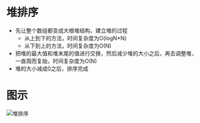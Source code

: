 # 堆排序
+ 先让整个数组都变成大根堆结构，建立堆的过程
  + 从上到下的方法，时间复杂度为O(logN*N)
  + 从下到上的方法，时间复杂度为O(N)
+ 把堆的最大值和堆末尾的值进行交换，然后减少堆的大小之后，再去调整堆，一直周而复始，时间复杂度为O(N)
+ 堆的大小减成0之后，排序完成

# 图示
![堆排序](https://www.runoob.com/wp-content/uploads/2019/03/heapSort.gif)